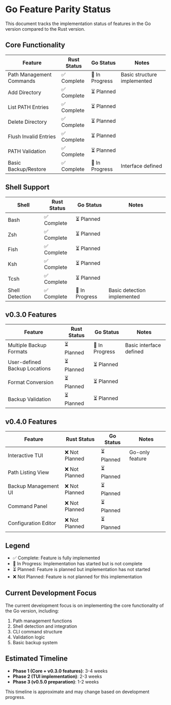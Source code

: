 # Go Feature Parity Status

This document tracks the implementation status of features in the Go version compared to the Rust version.

## Core Functionality

| Feature | Rust Status | Go Status | Notes |
|---------|-------------|-----------|-------|
| Path Management Commands | ✅ Complete | 🚧 In Progress | Basic structure implemented |
| Add Directory | ✅ Complete | ⏳ Planned | |
| List PATH Entries | ✅ Complete | ⏳ Planned | |
| Delete Directory | ✅ Complete | ⏳ Planned | |
| Flush Invalid Entries | ✅ Complete | ⏳ Planned | |
| PATH Validation | ✅ Complete | ⏳ Planned | |
| Basic Backup/Restore | ✅ Complete | 🚧 In Progress | Interface defined |

## Shell Support

| Shell | Rust Status | Go Status | Notes |
|-------|-------------|-----------|-------|
| Bash | ✅ Complete | ⏳ Planned | |
| Zsh | ✅ Complete | ⏳ Planned | |
| Fish | ✅ Complete | ⏳ Planned | |
| Ksh | ✅ Complete | ⏳ Planned | |
| Tcsh | ✅ Complete | ⏳ Planned | |
| Shell Detection | ✅ Complete | 🚧 In Progress | Basic detection implemented |

## v0.3.0 Features

| Feature | Rust Status | Go Status | Notes |
|---------|-------------|-----------|-------|
| Multiple Backup Formats | ⏳ Planned | 🚧 In Progress | Basic interface defined |
| User-defined Backup Locations | ⏳ Planned | ⏳ Planned | |
| Format Conversion | ⏳ Planned | ⏳ Planned | |
| Backup Validation | ⏳ Planned | ⏳ Planned | |

## v0.4.0 Features

| Feature | Rust Status | Go Status | Notes |
|---------|-------------|-----------|-------|
| Interactive TUI | ❌ Not Planned | ⏳ Planned | Go-only feature |
| Path Listing View | ❌ Not Planned | ⏳ Planned | |
| Backup Management UI | ❌ Not Planned | ⏳ Planned | |
| Command Panel | ❌ Not Planned | ⏳ Planned | |
| Configuration Editor | ❌ Not Planned | ⏳ Planned | |

## Legend

- ✅ Complete: Feature is fully implemented
- 🚧 In Progress: Implementation has started but is not complete
- ⏳ Planned: Feature is planned but implementation has not started
- ❌ Not Planned: Feature is not planned for this implementation

## Current Development Focus

The current development focus is on implementing the core functionality of the Go version, including:

1. Path management functions
2. Shell detection and integration
3. CLI command structure
4. Validation logic
5. Basic backup system

## Estimated Timeline

- **Phase 1 (Core + v0.3.0 features)**: 3-4 weeks
- **Phase 2 (TUI implementation)**: 2-3 weeks
- **Phase 3 (v0.5.0 preparation)**: 1-2 weeks

This timeline is approximate and may change based on development progress.
